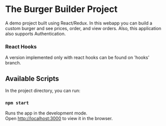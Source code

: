 # The Burger Builder Project

A demo project built using React/Redux. In this webapp you can build a custom burger and see prices, order, and view orders. Also, this application also supports Authentication.

### React Hooks

A version implemented only with react hooks can be found on 'hooks' branch.

## Available Scripts

In the project directory, you can run:

### `npm start`

Runs the app in the development mode.<br>
Open [http://localhost:3000](http://localhost:3000) to view it in the browser.


